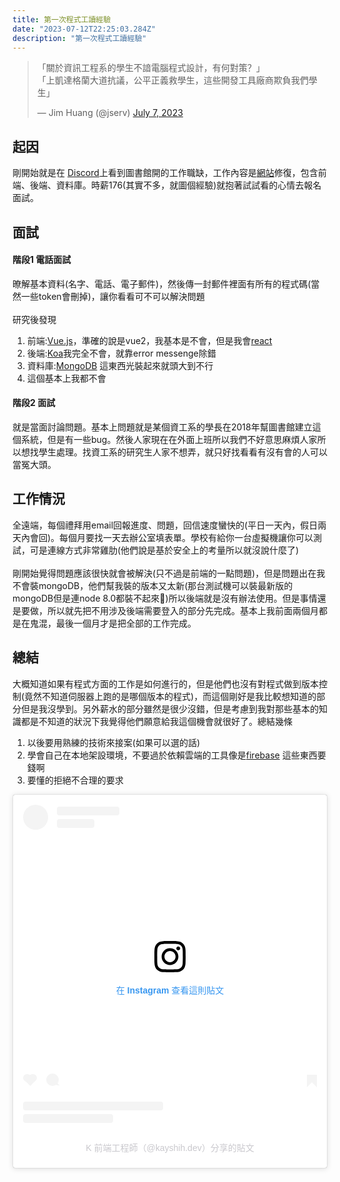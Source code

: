 ```yaml
---
title: 第一次程式工讀經驗
date: "2023-07-12T22:25:03.284Z"
description: "第一次程式工讀經驗"
---
```

<blockquote class="twitter-tweet"><p lang="zh" dir="ltr">「關於資訊工程系的學生不諳電腦程式設計，有何對策？」<br>「上凱達格蘭大道抗議，公平正義救學生，這些開發工具廠商欺負我們學生」</p>&mdash; Jim Huang (@jserv) <a href="https://twitter.com/jserv/status/1677203033158213632?ref_src=twsrc%5Etfw">July 7, 2023</a></blockquote> <script async src="https://platform.twitter.com/widgets.js" charset="utf-8"></script>

## 起因
剛開始就是在 [Discord](https://www.discord.com)上看到圖書館開的工作職缺，工作內容是[網站](https://collections.lib.tku.edu.tw/#/)修復，包含前端、後端、資料庫。時薪176(其實不多，就圖個經驗)就抱著試試看的心情去報名面試。

## 面試
#### 階段1 電話面試
暸解基本資料(名字、電話、電子郵件)，然後傳一封郵件裡面有所有的程式碼(當然一些token會刪掉)，讓你看看可不可以解決問題
<br></br>
研究後發現
1. 前端:[Vue.js](https://vuejs.org)，準確的說是vue2，我基本是不會，但是我會[react](https://react.dev)
2. 後端:[Koa](https://koajs.com)我完全不會，就靠error messenge除錯
3. 資料庫:[MongoDB](https://www.mongodb.com) 這東西光裝起來就頭大到不行
4. 這個基本上我都不會
#### 階段2 面試
就是當面討論問題。基本上問題就是某個資工系的學長在2018年幫圖書館建立這個系統，但是有一些bug。然後人家現在在外面上班所以我們不好意思麻煩人家所以想找學生處理。找資工系的研究生人家不想弄，就只好找看看有沒有會的人可以當冤大頭。

## 工作情況
全遠端，每個禮拜用email回報進度、問題，回信速度蠻快的(平日一天內，假日兩天內會回)。每個月要找一天去辦公室填表單。學校有給你一台虛擬機讓你可以測試，可是連線方式非常雞肋(他們說是基於安全上的考量所以就沒說什麼了)<br></br>
剛開始覺得問題應該很快就會被解決(只不過是前端的一點問題)，但是問題出在我不會裝mongoDB，他們幫我裝的版本又太新(那台測試機可以裝最新版的mongoDB但是連node 8.0都裝不起來🤣)所以後端就是沒有辦法使用。但是事情還是要做，所以就先把不用涉及後端需要登入的部分先完成。基本上我前面兩個月都是在鬼混，最後一個月才是把全部的工作完成。

## 總結
大概知道如果有程式方面的工作是如何進行的，但是他們也沒有對程式做到版本控制(竟然不知道伺服器上跑的是哪個版本的程式)，而這個剛好是我比較想知道的部分但是我沒學到。另外薪水的部分雖然是很少沒錯，但是考慮到我對那些基本的知識都是不知道的狀況下我覺得他們願意給我這個機會就很好了。總結幾條
1. 以後要用熟練的技術來接案(如果可以選的話)
2. 學會自己在本地架設環境，不要過於依賴雲端的工具像是[firebase](https://firebase.google.com) 這些東西要錢啊
3. 要懂的拒絕不合理的要求

<blockquote class="instagram-media" data-instgrm-captioned data-instgrm-permalink="https://www.instagram.com/p/ClQ-9ospDgE/?utm_source=ig_embed&amp;utm_campaign=loading" data-instgrm-version="14" style=" background:#FFF; border:0; border-radius:3px; box-shadow:0 0 1px 0 rgba(0,0,0,0.5),0 1px 10px 0 rgba(0,0,0,0.15); margin: 1px; max-width:540px; min-width:326px; padding:0; width:99.375%; width:-webkit-calc(100% - 2px); width:calc(100% - 2px);"><div style="padding:16px;"> <a href="https://www.instagram.com/p/ClQ-9ospDgE/?utm_source=ig_embed&amp;utm_campaign=loading" style=" background:#FFFFFF; line-height:0; padding:0 0; text-align:center; text-decoration:none; width:100%;" target="_blank"> <div style=" display: flex; flex-direction: row; align-items: center;"> <div style="background-color: #F4F4F4; border-radius: 50%; flex-grow: 0; height: 40px; margin-right: 14px; width: 40px;"></div> <div style="display: flex; flex-direction: column; flex-grow: 1; justify-content: center;"> <div style=" background-color: #F4F4F4; border-radius: 4px; flex-grow: 0; height: 14px; margin-bottom: 6px; width: 100px;"></div> <div style=" background-color: #F4F4F4; border-radius: 4px; flex-grow: 0; height: 14px; width: 60px;"></div></div></div><div style="padding: 19% 0;"></div> <div style="display:block; height:50px; margin:0 auto 12px; width:50px;"><svg width="50px" height="50px" viewBox="0 0 60 60" version="1.1" xmlns="https://www.w3.org/2000/svg" xmlns:xlink="https://www.w3.org/1999/xlink"><g stroke="none" stroke-width="1" fill="none" fill-rule="evenodd"><g transform="translate(-511.000000, -20.000000)" fill="#000000"><g><path d="M556.869,30.41 C554.814,30.41 553.148,32.076 553.148,34.131 C553.148,36.186 554.814,37.852 556.869,37.852 C558.924,37.852 560.59,36.186 560.59,34.131 C560.59,32.076 558.924,30.41 556.869,30.41 M541,60.657 C535.114,60.657 530.342,55.887 530.342,50 C530.342,44.114 535.114,39.342 541,39.342 C546.887,39.342 551.658,44.114 551.658,50 C551.658,55.887 546.887,60.657 541,60.657 M541,33.886 C532.1,33.886 524.886,41.1 524.886,50 C524.886,58.899 532.1,66.113 541,66.113 C549.9,66.113 557.115,58.899 557.115,50 C557.115,41.1 549.9,33.886 541,33.886 M565.378,62.101 C565.244,65.022 564.756,66.606 564.346,67.663 C563.803,69.06 563.154,70.057 562.106,71.106 C561.058,72.155 560.06,72.803 558.662,73.347 C557.607,73.757 556.021,74.244 553.102,74.378 C549.944,74.521 548.997,74.552 541,74.552 C533.003,74.552 532.056,74.521 528.898,74.378 C525.979,74.244 524.393,73.757 523.338,73.347 C521.94,72.803 520.942,72.155 519.894,71.106 C518.846,70.057 518.197,69.06 517.654,67.663 C517.244,66.606 516.755,65.022 516.623,62.101 C516.479,58.943 516.448,57.996 516.448,50 C516.448,42.003 516.479,41.056 516.623,37.899 C516.755,34.978 517.244,33.391 517.654,32.338 C518.197,30.938 518.846,29.942 519.894,28.894 C520.942,27.846 521.94,27.196 523.338,26.654 C524.393,26.244 525.979,25.756 528.898,25.623 C532.057,25.479 533.004,25.448 541,25.448 C548.997,25.448 549.943,25.479 553.102,25.623 C556.021,25.756 557.607,26.244 558.662,26.654 C560.06,27.196 561.058,27.846 562.106,28.894 C563.154,29.942 563.803,30.938 564.346,32.338 C564.756,33.391 565.244,34.978 565.378,37.899 C565.522,41.056 565.552,42.003 565.552,50 C565.552,57.996 565.522,58.943 565.378,62.101 M570.82,37.631 C570.674,34.438 570.167,32.258 569.425,30.349 C568.659,28.377 567.633,26.702 565.965,25.035 C564.297,23.368 562.623,22.342 560.652,21.575 C558.743,20.834 556.562,20.326 553.369,20.18 C550.169,20.033 549.148,20 541,20 C532.853,20 531.831,20.033 528.631,20.18 C525.438,20.326 523.257,20.834 521.349,21.575 C519.376,22.342 517.703,23.368 516.035,25.035 C514.368,26.702 513.342,28.377 512.574,30.349 C511.834,32.258 511.326,34.438 511.181,37.631 C511.035,40.831 511,41.851 511,50 C511,58.147 511.035,59.17 511.181,62.369 C511.326,65.562 511.834,67.743 512.574,69.651 C513.342,71.625 514.368,73.296 516.035,74.965 C517.703,76.634 519.376,77.658 521.349,78.425 C523.257,79.167 525.438,79.673 528.631,79.82 C531.831,79.965 532.853,80.001 541,80.001 C549.148,80.001 550.169,79.965 553.369,79.82 C556.562,79.673 558.743,79.167 560.652,78.425 C562.623,77.658 564.297,76.634 565.965,74.965 C567.633,73.296 568.659,71.625 569.425,69.651 C570.167,67.743 570.674,65.562 570.82,62.369 C570.966,59.17 571,58.147 571,50 C571,41.851 570.966,40.831 570.82,37.631"></path></g></g></g></svg></div><div style="padding-top: 8px;"> <div style=" color:#3897f0; font-family:Arial,sans-serif; font-size:14px; font-style:normal; font-weight:550; line-height:18px;">在 Instagram 查看這則貼文</div></div><div style="padding: 12.5% 0;"></div> <div style="display: flex; flex-direction: row; margin-bottom: 14px; align-items: center;"><div> <div style="background-color: #F4F4F4; border-radius: 50%; height: 12.5px; width: 12.5px; transform: translateX(0px) translateY(7px);"></div> <div style="background-color: #F4F4F4; height: 12.5px; transform: rotate(-45deg) translateX(3px) translateY(1px); width: 12.5px; flex-grow: 0; margin-right: 14px; margin-left: 2px;"></div> <div style="background-color: #F4F4F4; border-radius: 50%; height: 12.5px; width: 12.5px; transform: translateX(9px) translateY(-18px);"></div></div><div style="margin-left: 8px;"> <div style=" background-color: #F4F4F4; border-radius: 50%; flex-grow: 0; height: 20px; width: 20px;"></div> <div style=" width: 0; height: 0; border-top: 2px solid transparent; border-left: 6px solid #f4f4f4; border-bottom: 2px solid transparent; transform: translateX(16px) translateY(-4px) rotate(30deg)"></div></div><div style="margin-left: auto;"> <div style=" width: 0px; border-top: 8px solid #F4F4F4; border-right: 8px solid transparent; transform: translateY(16px);"></div> <div style=" background-color: #F4F4F4; flex-grow: 0; height: 12px; width: 16px; transform: translateY(-4px);"></div> <div style=" width: 0; height: 0; border-top: 8px solid #F4F4F4; border-left: 8px solid transparent; transform: translateY(-4px) translateX(8px);"></div></div></div> <div style="display: flex; flex-direction: column; flex-grow: 1; justify-content: center; margin-bottom: 24px;"> <div style=" background-color: #F4F4F4; border-radius: 4px; flex-grow: 0; height: 14px; margin-bottom: 6px; width: 224px;"></div> <div style=" background-color: #F4F4F4; border-radius: 4px; flex-grow: 0; height: 14px; width: 144px;"></div></div></a><p style=" color:#c9c8cd; font-family:Arial,sans-serif; font-size:14px; line-height:17px; margin-bottom:0; margin-top:8px; overflow:hidden; padding:8px 0 7px; text-align:center; text-overflow:ellipsis; white-space:nowrap;"><a href="https://www.instagram.com/p/ClQ-9ospDgE/?utm_source=ig_embed&amp;utm_campaign=loading" style=" color:#c9c8cd; font-family:Arial,sans-serif; font-size:14px; font-style:normal; font-weight:normal; line-height:17px; text-decoration:none;" target="_blank">K 前端工程師（@kayshih.dev）分享的貼文</a></p></div></blockquote> <script async src="//www.instagram.com/embed.js"></script>